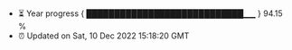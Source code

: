 - ⏳ Year progress { ████████████████████████████▁▁ } 94.15 %
- ⏰ Updated on Sat, 10 Dec 2022 15:18:20 GMT

